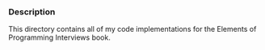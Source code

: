 ### Description

This directory contains all of my code implementations for the Elements of Programming Interviews book.


